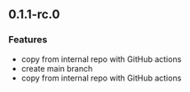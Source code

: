 ## 0.1.1-rc.0

### Features

- copy from internal repo with GitHub actions
- create main branch
- copy from internal repo with GitHub actions
